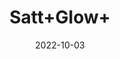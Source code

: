 ---
title: 'Satt+Glow+'
date: '2022-10-03' 
metatag: '' 
inventory: '0' 
draft: false 
# meta description 
shortDescripton: 'The+purpose+of+a+salt%ef%bf%bdglow%ef%bf%bdtreatment+is+to+exfoliate+a+person%27s+skin%2c+resulting+in+skin+that+looks+and+feels+years+younger.+It+can+hydrate+you+in+no+time.'
description: 'Powder+Form'
longdescription: ''
featured: True
# product Price
price: '30.0'
# Product Short Description
shortDescription: 'The+purpose+of+a+salt%ef%bf%bdglow%ef%bf%bdtreatment+is+to+exfoliate+a+person%27s+skin%2c+resulting+in+skin+that+looks+and+feels+years+younger.+It+can+hydrate+you+in+no+time.'
productID: 'ECF1FB39-5B24-ED11-9968-005056B3A416'
type: 'products'
category: 'Powder+Form' 
thumnailproduct: 'https://eraconnect.blob.core.windows.net/product-images/aminsaddiquidawakhana/ECF1FB39-5B24-ED11-9968-005056B3A416.webp' 
images:
  - image: 'https://eraconnect.blob.core.windows.net/product-images/aminsaddiquidawakhana/ECF1FB39-5B24-ED11-9968-005056B3A416.webp'  
Variants:
---